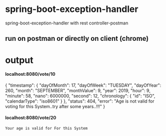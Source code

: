 # spring-boot-exception-handler
spring-boot-exception-handler with rest controller-postman

## run on postman or directly on client (chrome)
# output

#### localhost:8080/vote/10

{
    "timestamp": {
        "dayOfMonth": 17,
        "dayOfWeek": "TUESDAY",
        "dayOfYear": 260,
        "month": "SEPTEMBER",
        "monthValue": 9,
        "year": 2019,
        "hour": 9,
        "minute": 58,
        "nano": 6000000,
        "second": 12,
        "chronology": {
            "id": "ISO",
            "calendarType": "iso8601"
        }
    },
    "status": 404,
    "error": "Age is not valid for voting for this System..try after some years..!!!"
}

#### localhost:8080/vote/20
    Your age is valid for For this System



